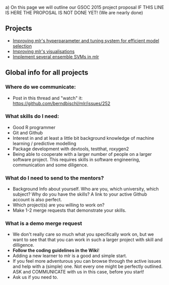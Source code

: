 a) On this page we will outline our GSOC 2015 project proposal
IF THIS LINE IS HERE THE PROPOSAL IS NOT DONE YET!
(We are nearly done)

## Projects

* [Improving mlr's hyperparameter and tuning system for efficient model selection](https://github.com/berndbischl/mlr/wiki/GSOC-2015:-Improving-mlr's-hyperparameter-and-tuning-system-for-efficient-model-selection)
* [Improving mlr's visualisations](https://github.com/berndbischl/mlr/wiki/GSOC-2015:-Improving-mlr's-visualisations)
* [Implement several ensemble SVMs in mlr](https://github.com/berndbischl/mlr/wiki/GSOC-2015:-Implement-several-ensemble-SVMs-in-mlr)

## Global info for all projects

### Where do we communicate:

* Post in this thread and "watch" it: https://github.com/berndbischl/mlr/issues/252

### What skills do I need:

* Good R programmer
* Git and Github
* Interest in and at least a little bit background knowledge of machine learning / predictive modelling
* Package development with devtools, testthat, roxygen2
* Being able to cooperate with a larger number of people on a larger software project. This requires skills in software engineering, communication and some diligence.

### What do I need to send to the mentors? 

* Background Info about yourself. Who are you, which university, which subject? Why do you have the skills? A link to your active Github account is also perfect. 
* Which project(s) are you willing to work on?
* Make 1-2 merge requests that demonstrate your skills.

### What is a demo merge request
* We don't really care so much what you specifically work on, but we want to see that that you can work in such a larger project with skill and dilligence.
* **Follow the coding guidelines in the Wiki**!
* Adding a new learner to mlr is a good and simple start. 
* If you feel more adventurous you can browse through the active issues and help with a (simple) one.
Not every one might be perfectly outlined. ASK and COMMUNICATE with us in this case, before you start!
* Ask us if you need to.



 












